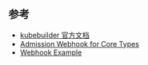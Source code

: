 # 




## 参考

+ [kubebuilder 官方文档](https://book.kubebuilder.io/introduction.html)
+ [Admission Webhook for Core Types](https://book.kubebuilder.io/reference/webhook-for-core-types.html)
+ [Webhook Example](https://github.com/kubernetes-sigs/controller-runtime/blob/main/examples/builtins/mutatingwebhook.go)